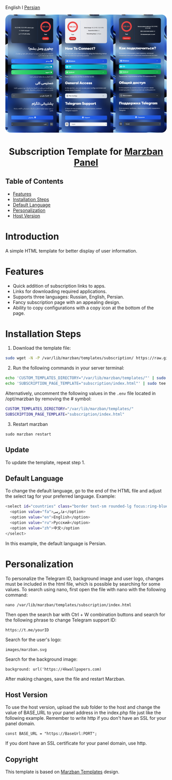 English l [Persian](/persianREADME.md)
<p align="center">
  <a href="https://github.com/01Shayan/Marzban-Template" target="_blank" rel="noopener noreferrer">
    <img src="https://raw.githubusercontent.com/01Shayan/Marzban-Template/main/PreviewTemplate.png" title="Marzban-Template"/>
  </a>
</p>
<h1 align="center">Subscription Template for <a href="https://github.com/Gozargah/Marzban">Marzban Panel</a></h1>

## Table of Contents
- [Features](#features)
- [Installation Steps](#installation-steps)
- [Default Language](#default-language)
- [Personalization](#personalization)
- [Host Version](#host-version)

# Introduction
A simple HTML template for better display of user information.

# Features
- Quick addition of subscription links to apps.
- Links for downloading required applications.
- Supports three languages: Russian, English, Persian.
- Fancy subscription page with an appealing design.
- Ability to copy configurations with a copy icon at the bottom of the page.

# Installation Steps
1. Download the template file:
```sh
sudo wget -N -P /var/lib/marzban/templates/subscription/ https://raw.githubusercontent.com/01Shayan/Marzban-Template/main/index.html
```

2.	Run the following commands in your server terminal:

```sh
echo 'CUSTOM_TEMPLATES_DIRECTORY="/var/lib/marzban/templates/"' | sudo tee -a /opt/marzban/.env
echo 'SUBSCRIPTION_PAGE_TEMPLATE="subscription/index.html"' | sudo tee -a /opt/marzban/.env
```

Alternatively, uncomment the following values in the `.env` file located in /opt/marzban by removing the # symbol:

```sh
CUSTOM_TEMPLATES_DIRECTORY="/var/lib/marzban/templates/"
SUBSCRIPTION_PAGE_TEMPLATE="subscription/index.html"
```

3. Restart marzban
```
sudo marzban restart
```

## Update
To update the template, repeat step 1.

## Default Language
To change the default language, go to the end of the HTML file and adjust the select tag for your preferred language. Example:

```sh
<select id="countries" class="border text-sm rounded-lg focus:ring-blue-500 focus:border-blue-500 block w-full p-2.5 bg-gray-700 border-gray-600 placeholder-gray-400 text-white">
  <option value="fa">فارسی</option>
  <option value="en">English</option>
  <option value="ru">Русский</option>
  <option value="zh">中文</option
</select>
```

In this example, the default language is Persian.

# Personalization
To personalize the Telegram ID, background image and user logo, changes must be included in the html file, which is possible by searching for some values.
To search using nano, first open the file with nano with the following command:
```
nano /var/lib/marzban/templates/subscription/index.html
```
Then open the search bar with Ctrl + W combination buttons and search for the following phrase to change Telegram support ID:
```
https://t.me/yourID
```
Search for the user's logo:
```
images/marzban.svg
```
Search for the background image:
```
background: url('https://4kwallpapers.com)
```
After making changes, save the file and restart Marzban.

## Host Version
To use the host version, upload the sub folder to the host and change the value of BASE_URL to your panel address in the index.php file just like the following example. Remember to write http if you don't have an SSL for your panel domain.
```
const BASE_URL = "https://BaseUrl:PORT";
```
If you dont have an SSL certificate for your panel domain, use http.

## Copyright
This template is based on <a href="https://github.com/Gozargah/Marzban">Marzban Templates<a> design.
